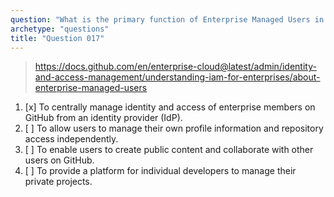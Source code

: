 ```yaml
---
question: "What is the primary function of Enterprise Managed Users in GitHub?"
archetype: "questions"
title: "Question 017"
---
```


> https://docs.github.com/en/enterprise-cloud@latest/admin/identity-and-access-management/understanding-iam-for-enterprises/about-enterprise-managed-users
1. [x] To centrally manage identity and access of enterprise members on GitHub from an identity provider (IdP).
1. [ ] To allow users to manage their own profile information and repository access independently.
1. [ ] To enable users to create public content and collaborate with other users on GitHub.
1. [ ] To provide a platform for individual developers to manage their private projects.
